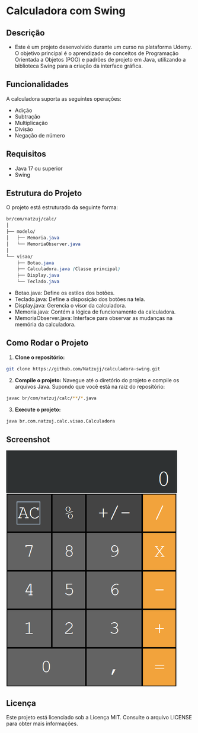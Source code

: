 # Calculadora com Swing
## Descrição
* Este é um projeto desenvolvido durante um curso na plataforma Udemy. O objetivo principal é o aprendizado de conceitos de Programação Orientada a Objetos (POO) e padrões de projeto em Java, utilizando a biblioteca Swing para a criação da interface gráfica.

## Funcionalidades
A calculadora suporta as seguintes operações:
* Adição
* Subtração
* Multiplicação
* Divisão
* Negação de número

## Requisitos
* Java 17 ou superior
* Swing

## Estrutura do Projeto
O projeto está estruturado da seguinte forma:
```scss
br/com/natzuj/calc/
│
├── modelo/
│   ├── Memoria.java
│   └── MemoriaObserver.java
│
└── visao/
    ├── Botao.java
    ├── Calculadora.java (Classe principal)
    ├── Display.java
    └── Teclado.java
```
* Botao.java: Define os estilos dos botões.
* Teclado.java: Define a disposição dos botões na tela.
* Display.java: Gerencia o visor da calculadora.
* Memoria.java: Contém a lógica de funcionamento da calculadora.
* MemoriaObserver.java: Interface para observar as mudanças na memória da calculadora.

## Como Rodar o Projeto
1.  **Clone o repositório:**
```bash
git clone https://github.com/Natzujj/calculadora-swing.git
```
2. **Compile o projeto:** Navegue até o diretório do projeto e compile os arquivos Java. Supondo que você está na raiz do repositório:
```bash
javac br/com/natzuj/calc/**/*.java
```
3. **Execute o projeto:**
```bash
java br.com.natzuj.calc.visao.Calculadora
```

## Screenshot
!["Screenshot Calculadora com swing"](/resources/image.png)

## Licença
Este projeto está licenciado sob a Licença MIT. Consulte o arquivo LICENSE para obter mais informações.